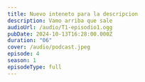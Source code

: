 ```yaml
---
title: Nuevo inteneto para la descripcion
description: Vamo arriba que sale
audioUrl: /audio/T1-episodio1.ogg
pubDate: 2024-10-13T16:28:00.000Z
duration: "06"
cover: /audio/podcast.jpeg
episode: 4
season: 1
episodeType: full
---
```

